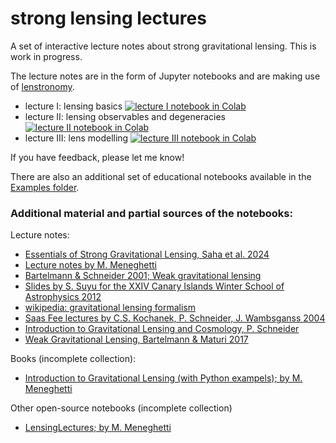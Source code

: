 # strong lensing lectures
A set of interactive lecture notes about strong gravitational lensing. This is work in progress.

The lecture notes are in the form of Jupyter notebooks and are making use of [lenstronomy](https://github.com/lenstronomy/lenstronomy).


- lecture I: lensing basics [![lecture I notebook in Colab](https://colab.research.google.com/assets/colab-badge.svg)](https://colab.research.google.com/github/sibirrer/strong_lensing_lectures/blob/main/Lectures/lensing_basics_I.ipynb)
- lecture II: lensing observables and degeneracies [![lecture II notebook in Colab](https://colab.research.google.com/assets/colab-badge.svg)](https://colab.research.google.com/github/sibirrer/strong_lensing_lectures/blob/main/Lectures/lensing_observables_II.ipynb)
- lecture III: lens modelling [![lecture III notebook in Colab](https://colab.research.google.com/assets/colab-badge.svg)](https://colab.research.google.com/github/sibirrer/strong_lensing_lectures/blob/main/Lectures/einstein_ring_III.ipynb)

If you have feedback, please let me know!


There are also an additional set of educational notebooks available in the [Examples folder](https://github.com/sibirrer/strong_lensing_lectures/tree/main/Examples).


### Additional material and partial sources of the notebooks:

Lecture notes:

- [Essentials of Strong Gravitational Lensing, Saha et al. 2024](https://ui.adsabs.harvard.edu/abs/2024SSRv..220...12S/abstract)
- [Lecture notes by M. Meneghetti](https://www.ita.uni-heidelberg.de/~jmerten/misc/meneghetti_lensing.pdf)
- [Bartelmann & Schneider 2001; Weak gravitational lensing](https://ui.adsabs.harvard.edu/abs/2001PhR...340..291B/abstract)
- [Slides by S. Suyu for the XXIV Canary Islands Winter School of Astrophysics 2012](http://research.iac.es/winterschool/2012/media/Suyu_L2.pdf)
- [wikipedia: gravitational lensing formalism](https://en.wikipedia.org/wiki/Gravitational_lensing_formalism)
- [Saas Fee lectures by C.S. Kochanek, P. Schneider, J. Wambsganss 2004](https://www.astro.umd.edu/~richard/ASTR680/Kochanek_strong_lensing.pdf)
- [Introduction to Gravitational Lensing and Cosmology, P. Schneider](https://www.astro.umd.edu/~richard/ASTR680/Schneider_lensing_intro.pdf)
- [Weak Gravitational Lensing, Bartelmann & Maturi 2017](http://www.scholarpedia.org/article/Weak_gravitational_lensing)


Books (incomplete collection):

- [Introduction to Gravitational Lensing (with Python exampels); by M. Meneghetti](https://link.springer.com/book/10.1007/978-3-030-73582-1)


Other open-source notebooks (incomplete collection)

- [LensingLectures; by M. Meneghetti](https://github.com/maxmen/LensingLectures)
